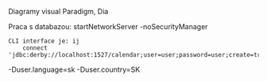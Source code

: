 Diagramy visual Paradigm, Dia

Praca s databazou:
    startNetworkServer -noSecurityManager

    CLI interface je: ij
        connect 'jdbc:derby://localhost:1527/calendar;user=user;password=user;create=true';


 -Duser.language=sk -Duser.country=SK
